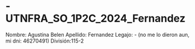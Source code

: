 # -UTNFRA_SO_1P2C_2024_Fernandez

Nombre: Agustina Belen
Apellido: Fernandez
Legajo: - (no me lo dieron aun, mi dni: 46270491)
División:115-2
